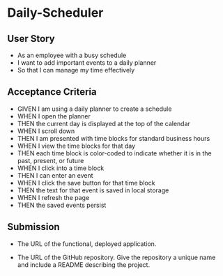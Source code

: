 # Daily-Scheduler

## User Story 
- As an employee with a busy schedule
- I want to add important events to a daily planner
- So that I can manage my time effectively

## Acceptance Criteria
- GIVEN I am using a daily planner to create a schedule
- WHEN I open the planner
- THEN the current day is displayed at the top of the calendar
- WHEN I scroll down
- THEN I am presented with time blocks for standard business hours
- WHEN I view the time blocks for that day
- THEN each time block is color-coded to indicate whether it is in the past, present, or future
- WHEN I click into a time block
- THEN I can enter an event
- WHEN I click the save button for that time block
- THEN the text for that event is saved in local storage
- WHEN I refresh the page
- THEN the saved events persist


## Submission 
- The URL of the functional, deployed application.

- The URL of the GitHub repository. Give the repository a unique name and include a README describing the project.
